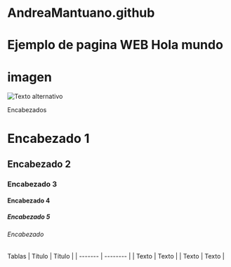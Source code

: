 # AndreaMantuano.github

# Ejemplo de pagina  WEB Hola mundo
# imagen 
![Texto alternativo](/ruta/a/la/imagen.jpg)

Encabezados 
# Encabezado 1
## Encabezado 2
### Encabezado 3
#### Encabezado 4
##### Encabezado 5
###### Encabezado 

Tablas 
| Título  | Título   |
| ------- | -------- |
| Texto   | Texto    |
| Texto   | Texto    |
